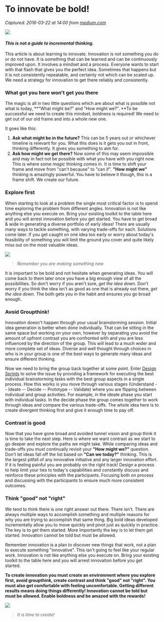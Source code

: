 # To innovate be bold!

_Captured: 2016-03-22 at 14:00 from [medium.com](https://medium.com/redefining-direction/to-innovate-be-bold-ec808980e43f#.oec18oc27)_

![](https://cdn-images-2.medium.com/max/800/1*UE3tL51MDTm5JqL-PLmIdA.jpeg)

#### _This is not a guide to incremental thinking._

This article is about learning to innovate. Innovation is not something you do or do not have. It is something that can be learned and can be continuously improved upon. It involves a mindset and a process. Everyone wants to start with that flash that gives you the perfect idea. Sometimes that happens but it is not consistently repeatable, and certainly not which can be scaled up. We need a strategy for innovation to get there reliably and consistently.

### What got you here won't get you there

The magic is all in two little questions which are about what is possible not what is today, **"What might be?" and "How might we?". **To be successful we need to create this mindset, boldness is required! We need to get out of our old frame and into a whole new one.

It goes like this:

  1. **Ask what might be in the future?** This can be 5 years out or whichever timeline is relevant for you. What this does is it gets you out in front, thinking differently. It gives you something to aim for.
  2. **Ask how might we get there?** Now some of this may seem impossible and may in fact not be possible with what you have with you right now. This is where some _magic_ thinking comes in. It is time to shift your frame and move from "can't because" to "can if". **"How might we"** thinking is amazingly powerful. You have to believe it though, this is a frame shift. We create our future.

### Explore first

When starting to look at a problem the single most critical factor is to spend time exploring the problem from different angles. Innovation is not like anything else you execute on. Bring your existing toolkit to the table here and you will arrest innovation before you get started. You have to get broad & wide in generating a diverse portfolio of early ideas! There are usually many ways to tackle something, with varying trade-offs for each. Solutions come later. If you get caught on one idea too early or worry about today's feasibility of something you will limit the ground you cover and quite likely miss out on the most valuable ideas.

![](https://cdn-images-2.medium.com/max/600/1*HWzOUzd1Mcg1dopSTkV_-g.jpeg)

> _Remember you are making something new_

It is important to be bold and not hesitate when generating ideas. You will come back to them later once you have a big enough view of all the possibilities. So don't worry if you aren't sure, _get the idea down_. Don't worry if you think the idea isn't as good as one that is already out there, _get the idea down_. The both gets you in the habit and ensures you go broad enough.

### Avoid Groupthink!

Innovation doesn't happen through your usual brainstorming session. Initial idea generation is better when done individually. That can be sitting in the same space but working on your own, however by separating you avoid the amount of upfront contrast you are confronted with and you are less influenced by the direction of the group. This will lead to a much wider and more complete set of ideas. Diverse and well thought through choices in who is in your group is one of the best ways to generate many ideas and ensure different thinking.

Now we need to bring the group back together at some point. Enter [Design Sprints](https://medium.com/redefining-direction/what-is-a-design-sprint-ac27495e932e#.vmfg4rbr2) to solve the issue by providing a framework for executing the best individual brainstorming tasks with the best group aspects in a single process. How this works is you move through various stages (Understand -- Ideate -- Decide -- Prototype -- Validate) where you are flipping between individual and group activities. For example, in the ideate phase you start with individual tasks. In the decide phase the group comes together to work through ideas and compare the various trade-offs. The whole idea here is to create divergent thinking first and give it enough time to pay off.

### Contrast is good

Now that you have gone broad and avoided tunnel vision and group think it is time to take the next step. Here is where we want contrast as we start to go deeper and explore the paths we might take. While comparing ideas and trade-offs you must continually revisit your **"How might we?"** question. Don't let ideas fall off the list based on **"Can we today?"** thinking. This is the largest pitfall of any innovative initiative and any larger innovation effort. If it is feeling painful you are probably on the right track! Design a process to help limit your ties to today's capabilities and constantly discuss and reinforce these principles with the participants. Focusing both on process and discussing with the participants to ensure much more consistent outcomes.

### Think "good" not "right"

We tend to think there is one right answer out there. There isn't. There are always multiple ways to accomplish something and multiple reasons for why you are trying to accomplish that same thing. Big bold ideas developed incrementally allow you to move quickly and pivot just as quickly in practice. The key is to get them started. More Importantly the key is to let them get started. Innovation cannot be told but must be allowed.

Remember innovation is a plan to discover new things that work, not a plan to execute something "innovative". This isn't going to feel like your regular work. Innovation is not like anything else you execute on. Bring your existing toolkit to the table here and you will arrest innovation before you get started.

**To create innovation you must create an environment where you explore first, avoid groupthink, create contrast and think "good" not "right". You must also get comfortable with feeling uncomfortable. Getting different results means doing things differently! Innovation cannot be told but must be allowed. Enable boldness and be amazed with the rewards!**

![](https://cdn-images-2.medium.com/max/800/1*oFoJCKOjAoVAaqf3tqrePg.jpeg)

> _It is time to create!_
